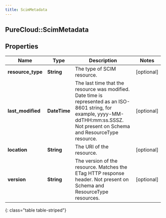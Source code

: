 ```yaml
---
title: ScimMetadata
---
```

## PureCloud::ScimMetadata

## Properties

|Name | Type | Description | Notes|
|------------ | ------------- | ------------- | -------------|
| **resource_type** | **String** | The type of SCIM resource. | [optional] |
| **last_modified** | **DateTime** | The last time that the resource was modified. Date time is represented as an ISO-8601 string, for example, yyyy-MM-ddTHH:mm:ss.SSSZ. Not present on Schema and ResourceType resource. | [optional] |
| **location** | **String** | The URI of the resource. | [optional] |
| **version** | **String** | The version of the resource. Matches the ETag HTTP response header. Not present on Schema and ResourceType resources. | [optional] |
{: class="table table-striped"}


